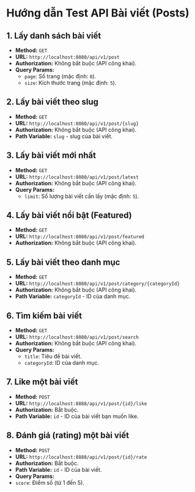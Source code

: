 # Hướng dẫn Test API Bài viết (Posts)

## 1. Lấy danh sách bài viết

- **Method:** `GET`
- **URL:** `http://localhost:8080/api/v1/post`
- **Authorization:** Không bắt buộc (API công khai).
- **Query Params:**
    -   `page`: Số trang (mặc định: `0`).
    -   `size`: Kích thước trang (mặc định: `5`).

## 2. Lấy bài viết theo slug

- **Method:** `GET`
- **URL:** `http://localhost:8080/api/v1/post/{slug}`
- **Authorization:** Không bắt buộc (API công khai).
- **Path Variable:** `slug` - slug của bài viết.

## 3. Lấy bài viết mới nhất

- **Method:** `GET`
- **URL:** `http://localhost:8080/api/v1/post/latest`
- **Authorization:** Không bắt buộc (API công khai).
- **Query Params:**
    -   `limit`: Số lượng bài viết cần lấy (mặc định: `5`).

## 4. Lấy bài viết nổi bật (Featured)

- **Method:** `GET`
- **URL:** `http://localhost:8080/api/v1/post/featured`
- **Authorization:** Không bắt buộc (API công khai).

## 5. Lấy bài viết theo danh mục

- **Method:** `GET`
- **URL:** `http://localhost:8080/api/v1/post/category/{categoryId}`
- **Authorization:** Không bắt buộc (API công khai).
- **Path Variable:** `categoryId` - ID của danh mục.

## 6. Tìm kiếm bài viết

- **Method:** `GET`
- **URL:** `http://localhost:8080/api/v1/post/search`
- **Authorization:** Không bắt buộc (API công khai).
- **Query Params:**
    -   `title`: Tiêu đề bài viết.
    -   `categoryId`: ID của danh mục.

## 7. Like một bài viết

-   **Method:** `POST`
-   **URL:** `http://localhost:8888/api/v1/post/{id}/like`
-   **Authorization:** Bắt buộc.
-   **Path Variable:** `id` - ID của bài viết bạn muốn like.

## 8. Đánh giá (rating) một bài viết

-   **Method:** `POST`
-   **URL:** `http://localhost:8888/api/v1/post/{id}/rate`
-   **Authorization:** Bắt buộc.
-   **Path Variable:** `id` - ID của bài viết.
-   **Query Params:**
-   `score`: Điểm số (từ 1 đến 5).
